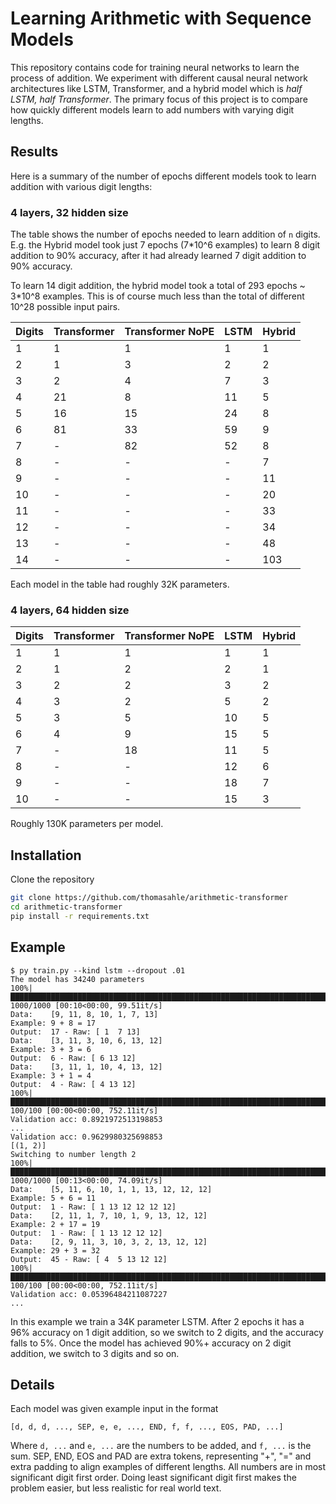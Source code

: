 # Learning Arithmetic with Sequence Models
This repository contains code for training neural networks to learn the process of addition.
We experiment with different causal neural network architectures like LSTM, Transformer, and a hybrid model which is *half LSTM, half Transformer*.
The primary focus of this project is to compare how quickly different models learn to add numbers with varying digit lengths.

## Results
Here is a summary of the number of epochs different models took to learn addition with various digit lengths:

### 4 layers, 32 hidden size
The table shows the number of epochs needed to learn addition of `n` digits.
E.g. the Hybrid model took just 7 epochs (7*10^6 examples) to learn 8 digit addition to 90% accuracy, after it had already learned 7 digit addition to 90% accuracy.

To learn 14 digit addition, the hybrid model took a total of 293 epochs ~ 3*10^8 examples.
This is of course much less than the total of different 10^28 possible input pairs.

|Digits| Transformer | Transformer NoPE | LSTM | Hybrid |
| --- | --- | --- | --- | --- |
| 1 | 1 | 1 | 1 | 1 |
| 2 | 1 | 3 | 2 | 2 |
| 3 | 2 | 4 | 7 | 3 |
| 4 | 21 | 8 | 11 | 5 |
| 5 | 16 | 15 | 24 | 8 |
| 6 | 81 | 33 | 59 | 9 |
| 7 | - | 82 | 52 | 8 |
| 8 | - | - | - | 7 |
| 9 | - | - | - | 11 |
| 10 | - | - | - | 20 |
| 11 | - | - | - | 33 |
| 12 | - | - | - | 34 |
| 13 | - | - | - | 48 |
| 14 | - | - | - | 103 |

Each model in the table had roughly 32K parameters.

### 4 layers, 64 hidden size
|Digits| Transformer | Transformer NoPE | LSTM | Hybrid |
| --- | --- | --- | --- | --- |
| 1 | 1 | 1 | 1 | 1 |
| 2 | 1 | 2 | 2 | 1 |
| 3 | 2 | 2 | 3 | 2 |
| 4 | 3 | 2 | 5 | 2 |
| 5 | 3 | 5 | 10 | 5 |
| 6 | 4 | 9 | 15 | 5 |
| 7 | - | 18 | 11 | 5 |
| 8 | - | - | 12 | 6 |
| 9 | - | - | 18 | 7 |
| 10 | - | - | 15 | 3 |

Roughly 130K parameters per model.

## Installation
Clone the repository

```bash
git clone https://github.com/thomasahle/arithmetic-transformer
cd arithmetic-transformer
pip install -r requirements.txt
```

## Example

```
$ py train.py --kind lstm --dropout .01
The model has 34240 parameters
100%|███████████████████████████████████████████████████████████████████████████████████████████| 1000/1000 [00:10<00:00, 99.51it/s]
Data:    [9, 11, 8, 10, 1, 7, 13]
Example: 9 + 8 = 17
Output:  17 - Raw: [ 1  7 13]
Data:    [3, 11, 3, 10, 6, 13, 12]
Example: 3 + 3 = 6
Output:  6 - Raw: [ 6 13 12]
Data:    [3, 11, 1, 10, 4, 13, 12]
Example: 3 + 1 = 4
Output:  4 - Raw: [ 4 13 12]
100%|████████████████████████████████████████████████████████████████████████████████████████████| 100/100 [00:00<00:00, 752.11it/s]
Validation acc: 0.8921972513198853
...
Validation acc: 0.9629980325698853
[(1, 2)]
Switching to number length 2
100%|███████████████████████████████████████████████████████████████████████████████████████████| 1000/1000 [00:13<00:00, 74.09it/s]
Data:    [5, 11, 6, 10, 1, 1, 13, 12, 12, 12]
Example: 5 + 6 = 11
Output:  1 - Raw: [ 1 13 12 12 12 12]
Data:    [2, 11, 1, 7, 10, 1, 9, 13, 12, 12]
Example: 2 + 17 = 19
Output:  1 - Raw: [ 1 13 12 12 12]
Data:    [2, 9, 11, 3, 10, 3, 2, 13, 12, 12]
Example: 29 + 3 = 32
Output:  45 - Raw: [ 4  5 13 12 12]
100%|████████████████████████████████████████████████████████████████████████████████████████████| 100/100 [00:00<00:00, 752.11it/s]
Validation acc: 0.05396484211087227
...
```

In this example we train a 34K parameter LSTM.
After 2 epochs it has a 96% accuracy on 1 digit addition, so we switch to 2 digits, and the accuracy falls to 5%.
Once the model has achieved 90%+ accuracy on 2 digit addition, we switch to 3 digits and so on.

## Details

Each model was given example input in the format
```
[d, d, d, ..., SEP, e, e, ..., END, f, f, ..., EOS, PAD, ...]
```
Where `d, ...` and `e, ...` are the numbers to be added, and `f, ...` is the sum.
SEP, END, EOS and PAD are extra tokens, representing "+", "=" and extra padding to align examples of different lengths.
All numbers are in most significant digit first order.
Doing least significant digit first makes the problem easier, but less realistic for real world text.
